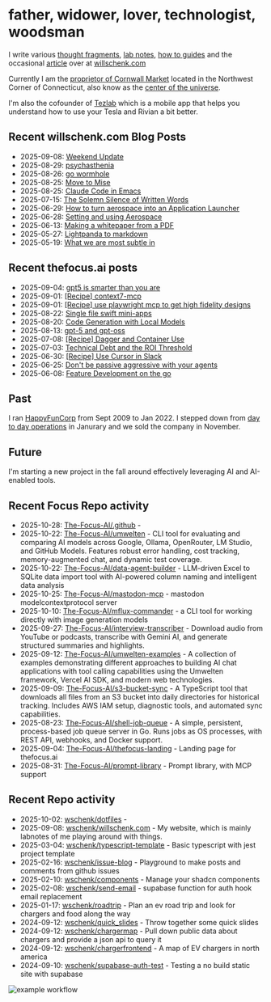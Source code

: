 # father, widower, lover, technologist, woodsman

I write various [thought fragments](https://willschenk.com/fragments/), [lab notes](https://willschenk.com/labnotes/), [how to guides](https://willschenk.com/howto/) and the occasional [article](https://willschenk.com/articles/) over at [willschenk.com](https://willschenk.com)

Currently I am the [proprietor of Cornwall Market](https://www.cornwallmarket.com/) located in the Northwest Corner of Connecticut, also know as the [center of the universe](https://www.cornwallmarket.com/why-cornwall).

I'm also the cofounder of [Tezlab](https://tezlabapp.com) which is a mobile app that helps you understand how to use your Tesla and Rivian a bit better.

## Recent willschenk.com Blog Posts

 - 2025-09-08: [Weekend Update](https://willschenk.com/fragments/2025/weekend_update/)
 - 2025-08-29: [psychasthenia](https://willschenk.com/fragments/2025/psychasthenia/)
 - 2025-08-26: [go wormhole](https://willschenk.com/labnotes/2025/go_wormhole/)
 - 2025-08-25: [Move to Mise](https://willschenk.com/labnotes/2025/move_to_mise/)
 - 2025-08-25: [Claude Code in Emacs](https://willschenk.com/howto/2025/claude_code_in_emacs/)
 - 2025-07-15: [The Solemn Silence of Written Words](https://willschenk.com/fragments/2025/the_solemn_silence_of_written_words/)
 - 2025-06-29: [How to turn aerospace into an Application Launcher](https://willschenk.com/howto/2025/how_to_turn_aerospace_into_an_application_launcher/)
 - 2025-06-28: [Setting and using Aerospace](https://willschenk.com/howto/2025/setting_and_using_aerospace/)
 - 2025-06-13: [Making a whitepaper from a PDF](https://willschenk.com/howto/2025/making_a_whitepaper_from_a_pdf/)
 - 2025-05-27: [Lightpanda to markdown](https://willschenk.com/labnotes/2025/lightpanda_as_a_service/)
 - 2025-05-19: [What we are most subtle in](https://willschenk.com/fragments/2025/what_we_are_most_subtle_in/)

## Recent thefocus.ai posts

 - 2025-09-04: [gpt5 is smarter than you are](https://thefocus.ai/posts/gpt5/)
 - 2025-09-01: [[Recipe] context7-mcp](https://thefocus.ai/recipes/context7-mcp/)
 - 2025-09-01: [[Recipe] use playwright mcp to get high fidelity designs](https://thefocus.ai/recipes/playwright-mcp/)
 - 2025-08-22: [Single file swift mini-apps](https://thefocus.ai/posts/single-file-swift-code/)
 - 2025-08-20: [Code Generation with Local Models](https://thefocus.ai/posts/local-models-typescript/)
 - 2025-08-13: [gpt-5 and gpt-oss](https://thefocus.ai/posts/gpt5-and-gpt-oss/)
 - 2025-07-08: [[Recipe] Dagger and Container Use](https://thefocus.ai/recipes/dagger-and-container-use/)
 - 2025-07-03: [Technical Debt and the ROI Threshold](https://thefocus.ai/posts/technical-debt-and-the-roi-threshhold/)
 - 2025-06-30: [[Recipe] Use Cursor in Slack](https://thefocus.ai/recipes/use-cursor-in-slack/)
 - 2025-06-25: [Don't be passive aggressive with your agents](https://thefocus.ai/posts/dont-be-passive-aggressive/)
 - 2025-06-08: [Feature Development on the go](https://thefocus.ai/posts/feature-development-on-the-go/)

## Past

I ran [HappyFunCorp](https://happyfuncorp.com) from Sept 2009 to Jan 2022. I stepped down from [day to day operations](https://willschenk.com/fragments/2023/a_good_death/) in Janurary and we sold the company in November.

## Future

I'm starting a new project in the fall around effectively leveraging AI and AI-enabled tools.

## Recent Focus Repo activity

 - 2025-10-28: [The-Focus-AI/.github](https://github.com/The-Focus-AI/.github) - 
 - 2025-10-22: [The-Focus-AI/umwelten](https://github.com/The-Focus-AI/umwelten) - CLI tool for evaluating and comparing AI models across Google, Ollama, OpenRouter, LM Studio, and GitHub Models. Features robust error handling, cost tracking, memory-augmented chat, and dynamic test coverage.
 - 2025-10-22: [The-Focus-AI/data-agent-builder](https://github.com/The-Focus-AI/data-agent-builder) - LLM-driven Excel to SQLite data import tool with AI-powered column naming and intelligent data analysis
 - 2025-10-25: [The-Focus-AI/mastodon-mcp](https://github.com/The-Focus-AI/mastodon-mcp) - mastodon modelcontextprotocol server
 - 2025-10-10: [The-Focus-AI/mflux-commander](https://github.com/The-Focus-AI/mflux-commander) - a CLI tool for working directly with image generation models
 - 2025-09-27: [The-Focus-AI/interview-transcriber](https://github.com/The-Focus-AI/interview-transcriber) - Download audio from YouTube or podcasts, transcribe with Gemini AI, and generate structured summaries and highlights.
 - 2025-09-12: [The-Focus-AI/umwelten-examples](https://github.com/The-Focus-AI/umwelten-examples) - A collection of examples demonstrating different approaches to building AI chat applications with tool calling capabilities using the Umwelten framework, Vercel AI SDK, and modern web technologies.
 - 2025-09-09: [The-Focus-AI/s3-bucket-sync](https://github.com/The-Focus-AI/s3-bucket-sync) - A TypeScript tool that downloads all files from an S3 bucket into daily directories for historical tracking. Includes AWS IAM setup, diagnostic tools, and automated sync capabilities.
 - 2025-08-23: [The-Focus-AI/shell-job-queue](https://github.com/The-Focus-AI/shell-job-queue) - A simple, persistent, process-based job queue server in Go. Runs jobs as OS processes, with REST API, webhooks, and Docker support.
 - 2025-09-04: [The-Focus-AI/thefocus-landing](https://github.com/The-Focus-AI/thefocus-landing) - Landing page for thefocus.ai
 - 2025-08-31: [The-Focus-AI/prompt-library](https://github.com/The-Focus-AI/prompt-library) - Prompt library, with MCP support


## Recent Repo activity

 - 2025-10-02: [wschenk/dotfiles](https://github.com/wschenk/dotfiles) - 
 - 2025-09-08: [wschenk/willschenk.com](https://github.com/wschenk/willschenk.com) - My website, which is mainly labnotes of me playing around with things.
 - 2025-03-04: [wschenk/typescript-template](https://github.com/wschenk/typescript-template) - Basic typescript with jest project template
 - 2025-02-16: [wschenk/issue-blog](https://github.com/wschenk/issue-blog) - Playground to make posts and comments from github issues
 - 2025-02-10: [wschenk/components](https://github.com/wschenk/components) - Manage your shadcn components
 - 2025-02-08: [wschenk/send-email](https://github.com/wschenk/send-email) - supabase function for auth hook email replacement
 - 2025-01-17: [wschenk/roadtrip](https://github.com/wschenk/roadtrip) - Plan an ev road trip and look for chargers and food along the way
 - 2024-09-12: [wschenk/quick_slides](https://github.com/wschenk/quick_slides) - Throw together some quick slides
 - 2024-09-12: [wschenk/chargermap](https://github.com/wschenk/chargermap) - Pull down public data about chargers and provide a json api to query it
 - 2024-09-12: [wschenk/chargerfrontend](https://github.com/wschenk/chargerfrontend) - A map of EV chargers in north america
 - 2024-09-10: [wschenk/supabase-auth-test](https://github.com/wschenk/supabase-auth-test) - Testing a no build static site with supabase


![example workflow](https://github.com/wschenk/wschenk/actions/workflows/build.yml/badge.svg)